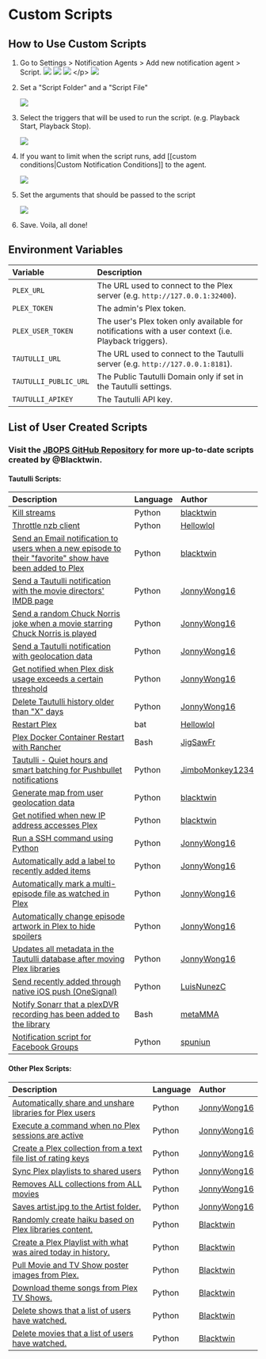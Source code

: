 # Custom Scripts

## How to Use Custom Scripts

1. Go to Settings &gt; Notification Agents &gt; Add new notification agent &gt; Script.  ![](https://i.imgur.com/Z0LdmwF.png)  ![](https://i.imgur.com/iHj7kBN.png) ![](https://i.imgur.com/4eK8P8I.png) &lt;/p&gt;  ![](https://i.imgur.com/nHka1EM.png) 
2. Set a "Script Folder" and a "Script File"

   ![](https://i.imgur.com/pKPObA8.png)

3. Select the triggers that will be used to run the script. \(e.g. Playback Start, Playback Stop\).

   ![](https://i.imgur.com/JSqYyjX.png)

4. If you want to limit when the script runs, add \[\[custom conditions\|Custom Notification Conditions\]\] to the agent.

   ![](https://i.imgur.com/rXwP3ot.png)

5. Set the arguments that should be passed to the script

   ![](https://i.imgur.com/OkBKMR3.png)

6. Save. Voila, all done!

## Environment Variables

| Variable | Description |
| :--- | :--- |
| `PLEX_URL` | The URL used to connect to the Plex server \(e.g. `http://127.0.0.1:32400`\). |
| `PLEX_TOKEN` | The admin's Plex token. |
| `PLEX_USER_TOKEN` | The user's Plex token only available for notifications with a user context \(i.e. Playback triggers\). |
| `TAUTULLI_URL` | The URL used to connect to the Tautulli server \(e.g. `http://127.0.0.1:8181`\). |
| `TAUTULLI_PUBLIC_URL` | The Public Tautulli Domain only if set in the Tautulli settings. |
| `TAUTULLI_APIKEY` | The Tautulli API key. |

## List of User Created Scripts

### Visit the [JBOPS GitHub Repository](https://github.com/blacktwin/JBOPS) for more up-to-date scripts created by @Blacktwin.

#### Tautulli Scripts:

| Description | Language | Author |
| :--- | :--- | :--- |
| [Kill streams](https://github.com/blacktwin/JBOPS/blob/master/killstream/) | Python | [blacktwin](https://github.com/blacktwin) |
| [Throttle nzb client](https://gist.github.com/Hellowlol/a5d0cab4bde185b38404) | Python | [Hellowlol](https://gist.github.com/Hellowlol) |
| [Send an Email notification to users when a new episode to their "favorite" show have been added to Plex](https://github.com/blacktwin/JBOPS/blob/master/notify/notify_user_favorites.py) | Python | [blacktwin](https://gist.github.com/blacktwin) |
| [Send a Tautulli notification with the movie directors' IMDB page](https://gist.github.com/JonnyWong16/d508d8d5d1fcb336efc1a3d167eb7b1a) | Python | [JonnyWong16](https://gist.github.com/JonnyWong16) |
| [Send a random Chuck Norris joke when a movie starring Chuck Norris is played](https://gist.github.com/JonnyWong16/6e3b07bbc99eeb15183ba86be5bdf9a7) | Python | [JonnyWong16](https://gist.github.com/JonnyWong16) |
| [Send a Tautulli notification with geolocation data](https://gist.github.com/JonnyWong16/48d6362884b5edbf5e6d78859035183a) | Python | [JonnyWong16](https://gist.github.com/JonnyWong16) |
| [Get notified when Plex disk usage exceeds a certain threshold](https://gist.github.com/JonnyWong16/f561f06a6266db66dad9) | Python | [JonnyWong16](https://gist.github.com/JonnyWong16) |
| [Delete Tautulli history older than "X" days](https://gist.github.com/JonnyWong16/cb1b53e71b89d2159313) | Python | [JonnyWong16](https://gist.github.com/JonnyWong16) |
| [Restart Plex](https://gist.github.com/Hellowlol/daaa7aa4c5f8bd54033895df5a5fb2d2) | bat | [Hellowlol](https://gist.github.com/Hellowlol) |
| [Plex Docker Container Restart with Rancher](https://gist.github.com/JigSawFr/70d7f95f16f1f6f27528a18e183ee67c) | Bash | [JigSawFr](https://gist.github.com/JigSawFr) |
| [Tautulli - Quiet hours and smart batching for Pushbullet notifications](https://gist.github.com/JimboMonkey1234/1c27897c3204c6b72a05fea64f0a9f02) | Python | [JimboMonkey1234](https://gist.github.com/JimboMonkey1234) |
| [Generate map from user geolocation data](https://github.com/blacktwin/JBOPS/tree/master/maps) | Python | [blacktwin](https://gist.github.com/blacktwin) |
| [Get notified when new IP address accesses Plex](https://github.com/blacktwin/JBOPS/blob/master/notify/notify_newip.py) | Python | [blacktwin](https://gist.github.com/blacktwin) |
| [Run a SSH command using Python](https://gist.github.com/JonnyWong16/e140f546b09950829685f000b7cf98bc) | Python | [JonnyWong16](https://gist.github.com/JonnyWong16) |
| [Automatically add a label to recently added items](https://gist.github.com/JonnyWong16/4cfcf8ea50dab1b720b4d30e9a01835c) | Python | [JonnyWong16](https://gist.github.com/JonnyWong16) |
| [Automatically mark a multi-episode file as watched in Plex](https://gist.github.com/JonnyWong16/7708c5e755c74e169c115490b0749279) | Python | [JonnyWong16](https://gist.github.com/JonnyWong16) |
| [Automatically change episode artwork in Plex to hide spoilers](https://gist.github.com/JonnyWong16/ea8f51f674fdb4ebf4e47e53cd1a10e5) | Python | [JonnyWong16](https://gist.github.com/JonnyWong16) |
| [Updates all metadata in the Tautulli database after moving Plex libraries](https://gist.github.com/JonnyWong16/f554f407832076919dc6864a78432db2) | Python | [JonnyWong16](https://gist.github.com/JonnyWong16) |
| [Send recently added through native iOS push \(OneSignal\)](https://gist.github.com/LuisNunezC/64a3e677887c8ffb76e0f0de1c43311b) | Python | [LuisNunezC](https://github.com/LuisNunezC) |
| [Notify Sonarr that a plexDVR recording has been added to the library](https://gist.github.com/metaMMA/4ecd6579476fce7e93b6c8a5271c12ae) | Bash | [metaMMA](https://github.com/metaMMA) |
| [Notification script for Facebook Groups](https://gist.github.com/spuniun/56624e1464c621c91e52f88e03321582) | Python | [spuniun](https://github.com/spuniun) |

#### Other Plex Scripts:

| Description | Language | Author |
| :--- | :--- | :--- |
| [Automatically share and unshare libraries for Plex users](https://gist.github.com/JonnyWong16/f8139216e2748cb367558070c1448636) | Python | [JonnyWong16](https://gist.github.com/JonnyWong16) |
| [Execute a command when no Plex sessions are active](https://gist.github.com/JonnyWong16/bc50c882985cc495e629f41c12bc7590) | Python | [JonnyWong16](https://gist.github.com/JonnyWong16) |
| [Create a Plex collection from a text file list of rating keys](https://gist.github.com/JonnyWong16/148b5a5dc39211bd6a871cb8f9df8c48) | Python | [JonnyWong16](https://gist.github.com/JonnyWong16) |
| [Sync Plex playlists to shared users](https://gist.github.com/JonnyWong16/2607abf0e3431b6f133861bbe1bb694e) | Python | [JonnyWong16](https://gist.github.com/JonnyWong16) |
| [Removes ALL collections from ALL movies](https://gist.github.com/JonnyWong16/34878448ab45dfffffa930f5cf8c252a) | Python | [JonnyWong16](https://gist.github.com/JonnyWong16) |
| [Saves artist.jpg to the Artist folder.](https://gist.github.com/JonnyWong16/8ede4aabce105217a70cc2386ce673f7) | Python | [JonnyWong16](https://gist.github.com/JonnyWong16) |
| [Randomly create haiku based on Plex libraries content.](https://github.com/blacktwin/JBOPS/blob/master/fun/plexapi_haiku.py) | Python | [Blacktwin](https://gist.github.com/Blacktwin) |
| [Create a Plex Playlist with what was aired today in history.](https://github.com/blacktwin/JBOPS/blob/master/fun/aired_today_playlist.py) | Python | [Blacktwin](https://gist.github.com/Blacktwin) |
| [Pull Movie and TV Show poster images from Plex.](https://github.com/blacktwin/JBOPS/blob/master/utility/plex_api_poster_pull.py) | Python | [Blacktwin](https://gist.github.com/Blacktwin) |
| [Download theme songs from Plex TV Shows.](https://github.com/blacktwin/JBOPS/blob/master/utility/plex_theme_songs.py) | Python | [Blacktwin](https://gist.github.com/Blacktwin) |
| [Delete shows that a list of users have watched.](https://github.com/blacktwin/JBOPS/blob/master/utility/delete_watched_TV.py) | Python | [Blacktwin](https://gist.github.com/Blacktwin) |
| [Delete movies that a list of users have watched.](https://github.com/blacktwin/JBOPS/blob/master/utility/remove_watched_movies.py) | Python | [Blacktwin](https://gist.github.com/Blacktwin) |

